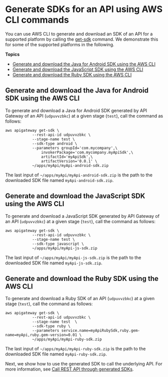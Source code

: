 # Generate SDKs for an API using AWS CLI commands<a name="how-to-generate-sdk-cli"></a>

You can use AWS CLI to generate and download an SDK of an API for a supported platform by calling the [get\-sdk](https://docs.aws.amazon.com/cli/latest/reference/apigateway/get-sdk.html) command\. We demonstrate this for some of the supported platforms in the following\.

**Topics**
+ [Generate and download the Java for Android SDK using the AWS CLI](#how-to-generate-sdk-cli-android)
+ [Generate and download the JavaScript SDK using the AWS CLI](#how-to-generate-sdk-cli-js)
+ [Generate and download the Ruby SDK using the AWS CLI](#how-to-generate-sdk-cli-ruby)

## Generate and download the Java for Android SDK using the AWS CLI<a name="how-to-generate-sdk-cli-android"></a>

To generate and download a Java for Android SDK generated by API Gateway of an API \(`udpuvvzbkc`\) at a given stage \(`test`\), call the command as follows:

```
aws apigateway get-sdk \
            --rest-api-id udpuvvzbkc \
            --stage-name test \
            --sdk-type android \
            --parameters groupId='com.mycompany',\
                invokerPackage='com.mycompany.myApiSdk',\ 
                artifactId='myApiSdk',\
                artifactVersion='0.0.1' \
            ~/apps/myApi/myApi-android-sdk.zip
```

The last input of `~/apps/myApi/myApi-android-sdk.zip` is the path to the downloaded SDK file named `myApi-android-sdk.zip`\.

## Generate and download the JavaScript SDK using the AWS CLI<a name="how-to-generate-sdk-cli-js"></a>

To generate and download a JavaScript SDK generated by API Gateway of an API \(`udpuvvzbkc`\) at a given stage \(`test`\), call the command as follows:

```
aws apigateway get-sdk \
            --rest-api-id udpuvvzbkc \
            --stage-name test \
            --sdk-type javascript \
            ~/apps/myApi/myApi-js-sdk.zip
```

The last input of `~/apps/myApi/myApi-js-sdk.zip` is the path to the downloaded SDK file named `myApi-js-sdk.zip`\.

## Generate and download the Ruby SDK using the AWS CLI<a name="how-to-generate-sdk-cli-ruby"></a>

To generate and download a Ruby SDK of an API \(`udpuvvzbkc`\) at a given stage \(`test`\), call the command as follows:

```
aws apigateway get-sdk \
            --rest-api-id udpuvvzbkc \
            --stage-name test  \
            --sdk-type ruby \
            --parameters service.name=myApiRubySdk,ruby.gem-name=myApi,ruby.gem-version=0.01 \
            ~/apps/myApi/myApi-ruby-sdk.zip
```

The last input of `~/apps/myApi/myApi-ruby-sdk.zip` is the path to the downloaded SDK file named `myApi-ruby-sdk.zip`\.

 Next, we show how to use the generated SDK to call the underlying API\. For more information, see [Call REST API through generated SDKs](how-to-call-api-using-generated-sdk.md)\. 